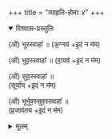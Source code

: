 +++
title = "व्याहृति-होमाः ४"
+++

<details open><summary>विश्वास-प्रस्तुतिः</summary>

(ओं) भूस्स्वाहा᳚ ॥
(अ॒ग्नय॑ +इ॒दं न म॑म)

(ओं) भुव॒स्स्वाहा᳚ ॥
(वा॒यव॑ +इ॒दं न म॑म)

(ओं) सुव॒स्स्वाहा᳚ ॥  
(सूर्या॑य +इ॒दं न म॑म)

(ओं) भूर्भुव॒स्सुव॒स्स्वाहा᳚ ॥  
(प्र॒जाप॑तय +इ॒दं न म॑म)  
</details>

<details><summary>मूलम्</summary>

(ओं) भूस्स्वाहा᳚ ॥
(अग्नय इदं न मम)

(ओं) भुव॒स्स्वाहा᳚ ॥
(वायव इदं न मम)

(ओं) सुव॒स्स्वाहा᳚ ॥  
(सूर्याय इदं न मम)

(ओं) भूर्भुव॒स्सुव॒स्स्वाहा᳚ ॥  
(प्रजापतय इदं न मम)  

</details>
